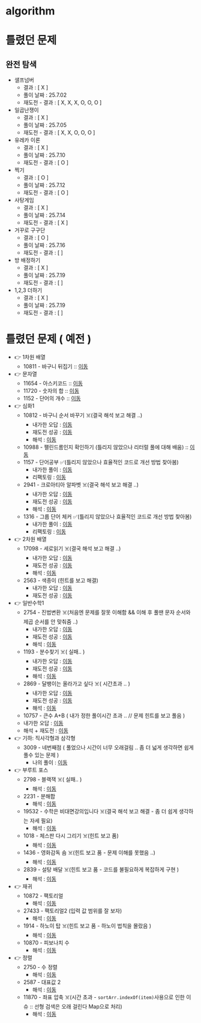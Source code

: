 # algorithm

# 틀렸던 문제

## 완전 탐색
- 샐프넘버
  - 결과 : [ X ]
  - 풀이 날짜 : 25.7.02
  - 재도전 - 결과 : [ X, X, X, O, O, O ]
- 일곱난쟁이
  - 결과 : [ X ]
  - 풀이 날짜 : 25.7.05
  - 재도전 - 결과 : [ X, X, O, O, O ]
- 유레카 이론
  - 결과 : [ X ]
  - 풀이 날짜 : 25.7.10
  - 재도전 - 결과 : [ O ]
- 찍기
  - 결과 : [ O ]
  - 풀이 날짜 : 25.7.12
  - 재도전 - 결과 : [ O ]
- 사탕게임
  - 결과 : [ X ]
  - 풀이 날짜 : 25.7.14
  - 재도전 - 결과 : [ X ]
- 거꾸로 구구단
  - 결과 : [ O ]
  - 풀이 날짜 : 25.7.16
  - 재도전 - 결과 : [  ]
- 방 배정하기
  - 결과 : [ X ]
  - 풀이 날짜 : 25.7.19
  - 재도전 - 결과 : [  ]
- 1,2,3 더하기
  - 결과 : [ X ]
  - 풀이 날짜 : 25.7.19
  - 재도전 - 결과 : [  ]

# 틀렸던 문제 ( 예전 )
- 👉 1차원 배열
  - 10811 - 바구니 뒤집기 :: [이동](https://github.com/edel1212/algorithm/blob/main/src/oneDimensArr/Q10811.java) 
- 👉  문자열
  - 11654 - 아스키코드 :: [이동](https://github.com/edel1212/algorithm/blob/main/src/stringQuize/Q11654.java) 
  - 11720 - 숫자의 합 :: [이동](https://github.com/edel1212/algorithm/blob/main/src/stringQuize/Q11720.java)
  - 1152  - 단어의 개수 :: [이동](https://github.com/edel1212/algorithm/blob/main/src/stringQuize/Q1152.java)
- 👉  심화1
  - 10812 - 바구니 순서 바꾸기 ☠️(결국 해석 보고 해결 ..)
    - 내가한 오답 :  [이동](https://github.com/edel1212/algorithm/blob/main/src/intensiveStep1/Q10812_Fail.java) 
    - 재도전 성공 :  [이동](https://github.com/edel1212/algorithm/blob/main/src/intensiveStep1/Q10812_ReTry.java)
    - 해석      :  [이동](https://github.com/edel1212/algorithm/blob/main/src/intensiveStep1/Q10812_Succ.java)
  - 10988 - 팰린드롬인지 확인하기 (틀리지 않았으나 리터럴 풀에 대해 배움) :: [이동](https://github.com/edel1212/algorithm/blob/main/src/intensiveStep1/Q10988.java)
  - 1157 - 단어공부 ✅(틀리지 않았으나 효율적인 코드로 개선 방법 찾아봄) 
    - 내가한 풀이 :  [이동](https://github.com/edel1212/algorithm/blob/main/src/intensiveStep1/Q1157.java)
    - 리팩토링   :  [이동](https://github.com/edel1212/algorithm/blob/main/src/intensiveStep1/Q1157_efficient.java)
  - 2941 - 크로아티아 알파벳 ☠️(결국 해석 보고 해결 ..)
    - 내가한 오답 :  [이동](https://github.com/edel1212/algorithm/blob/main/src/intensiveStep1/Q2941_Fail.java)
    - 재도전 성공 :  [이동](https://github.com/edel1212/algorithm/blob/main/src/intensiveStep1/Q2941_ReTry.java)
    - 해석      :  [이동](https://github.com/edel1212/algorithm/blob/main/src/intensiveStep1/Q2941_Succ.java)
  - 1316 - 그룹 단어 체커 ✅(틀리지 않았으나 효율적인 코드로 개선 방법 찾아봄)
    - 내가한 풀이 :  [이동](https://github.com/edel1212/algorithm/blob/main/src/intensiveStep1/Q1316.java)
    - 리팩토링   :  [이동](https://github.com/edel1212/algorithm/blob/main/src/intensiveStep1/Q1316_efficient.java) 
- 👉 2차원 배열
  - 17098 - 세로읽기 ☠️(결국 해석 보고 해결 ..) 
      - 내가한 오답 :  [이동](https://github.com/edel1212/algorithm/blob/main/src/twoDimensArr/Q10798_Fail.java)
      - 재도전 성공 :  [이동](https://github.com/edel1212/algorithm/blob/main/src/twoDimensArr/Q10798_ReTry.java)
      - 해석      :  [이동](https://github.com/edel1212/algorithm/blob/main/src/twoDimensArr/Q10798_Succ.java)
  - 2563 - 색종이 (힌트를 보고 해결)
    - 내가한 오답 :  [이동](https://github.com/edel1212/algorithm/blob/main/src/twoDimensArr/Q2563_Fail.java)
    - 재도전 성공 :  [이동](https://github.com/edel1212/algorithm/blob/main/src/twoDimensArr/Q2563_Succ.java)
- 👉  일반수학1
  - 2754 - 진법변환 ☠️(처음엔 문제를 잘못 이해함 && 이해 후 풀땐 문자 순서와 제곱 순서를 안 맞춰줌 ..) 
    - 내가한 오답 :  [이동](https://github.com/edel1212/algorithm/blob/main/src/generalMath1/Q2745_Fail.java)
    - 재도전 성공 :  [이동](https://github.com/edel1212/algorithm/blob/main/src/generalMath1/Q2745_Retry.java)
    - 해석      :  [이동](https://github.com/edel1212/algorithm/blob/main/src/generalMath1/Q2745_Succ.java)
  - 1193 - 분수찾기 ☠️( 실패.. )
    - 내가한 오답 :  [이동](https://github.com/edel1212/algorithm/blob/main/src/generalMath1/Q1193_Fail.java)
    - 재도전 성공 :  [이동](https://github.com/edel1212/algorithm/blob/main/src/generalMath1/Q1193_Retry.java)
    - 해석      :  [이동](https://github.com/edel1212/algorithm/blob/main/src/generalMath1/Q1193_Succ.java)
  - 2869 - 달팽이는 올라가고 싶다 ☠️( 시간초과 .. )
    - 내가한 오답 :  [이동](https://github.com/edel1212/algorithm/blob/main/src/generalMath1/Q2869_Fail.java)
    - 재도전 성공 :  [이동](https://github.com/edel1212/algorithm/blob/main/src/generalMath1/Q2869_Retry.java)
    - 해석      :  [이동](https://github.com/edel1212/algorithm/blob/main/src/generalMath1/Q2869_Succ.java)  
  - 10757 - 큰수 A+B ( 내가 정한 풀이시간 초과 .. // 문제 힌트를 보고 풀음 )
  - 내가한 오답 :  [이동](https://github.com/edel1212/algorithm/blob/main/src/generalMath1/Q10757_Fail.java) 
  - 해석 + 재도전 :  [이동](https://github.com/edel1212/algorithm/blob/main/src/generalMath1/Q10757_Succ.java)
- 👉  기하: 직사각형과 삼각형
  - 3009 - 네번째점 ( 풀었으나 시간이 너무 오래걸림 .. 좀 더 넓게 생각하면 쉽게 풀수 있는 문제 )
    - 나의 풀이 :  [이동](https://github.com/edel1212/algorithm/blob/main/src/squareAndTriangle/Q3009.java)
- 👉  부루트 포스
  - 2798 - 블랙잭 ☠️( 실패.. )
    - 해석      :  [이동](https://github.com/edel1212/algorithm/blob/main/src/bruteForce/Q2798.java)
  - 2231 - 분해합  
    - 해석      :  [이동](https://github.com/edel1212/algorithm/blob/main/src/bruteForce/Q2231.java)
  - 19532 - 수학은 비대면강의입니다 ☠️(결국 해석 보고 해결 - 좀 더 쉽게 생각하는 자세 필요)
    - 해석      :  [이동](https://github.com/edel1212/algorithm/blob/main/src/bruteForce/Q19532.java)
  - 1018 - 체스판 다시 그리기 ☠️(힌트 보고 품)
    - 해석      :  [이동](https://github.com/edel1212/algorithm/blob/main/src/bruteForce/Q1018.java)
  - 1436 - 영화감독 숌 ☠️(힌트 보고 품 - 문제 이해를 못했음 ..)
    - 해석      :  [이동](https://github.com/edel1212/algorithm/blob/main/src/bruteForce/Q1436.java)
  - 2839 - 설탕 배달 ☠️(힌트 보고 품 - 코드를 불필요하게 복잡하게 구현 )
    - 해석      :  [이동](https://github.com/edel1212/algorithm/blob/main/src/bruteForce/Q2839.java)
- 👉  재귀
  - 10872 - 팩토리얼 
    - 해석      :  [이동](https://github.com/edel1212/algorithm/blob/main/src/recursiveFunction/Q10872.java)
  - 27433 - 팩토리얼2 (입력 값 범위를 잘 보자)
    - 해석      :  [이동](https://github.com/edel1212/algorithm/blob/main/src/recursiveFunction/Q27433.java)
  - 1914 - 하노이 탑 ☠️(힌트 보고 품 - 하노이 법칙을 몰랐음 )
    - 해석      :  [이동](https://github.com/edel1212/algorithm/blob/main/src/recursiveFunction/Q1914.java)
  - 10870 - 피보나치 수
    - 해석      :  [이동](https://github.com/edel1212/algorithm/blob/main/src/recursiveFunction/Q1914.java)
- 👉  정렬
  - 2750 - 수 정렬
    - 해석      :  [이동](https://github.com/edel1212/algorithm/blob/main/src/sort/Q2750.java)
  - 2587 - 대표값 2
    - 해석      :  [이동](https://github.com/edel1212/algorithm/blob/main/src/sort/Q2587.java)
  - 11870 - 좌표 압축 ☠️(시간 초과 - `sortArr.indexOf(item)`사용으로 인한 이슈 :: 선형 검색은 오래 걸린다 Map으로 처리)
    - 해석      :  [이동](https://github.com/edel1212/algorithm/blob/main/src/sort/Q18870.java)